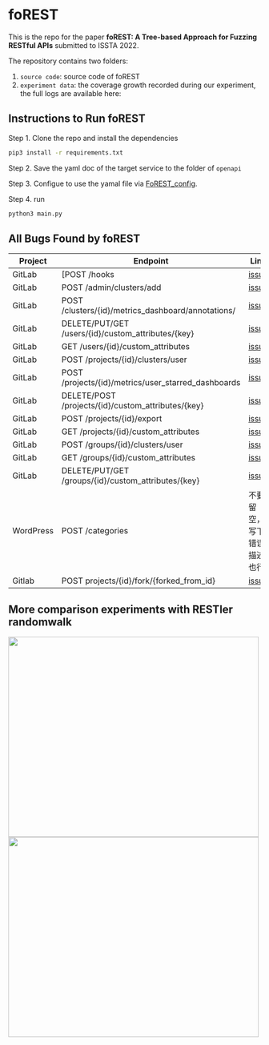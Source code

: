 # foREST

This is the repo for the paper **foREST: A Tree-based Approach for Fuzzing RESTful APIs** submitted to ISSTA 2022.

The repository contains two folders:
1. `source code`: source code of foREST
2. `experiment data`: the coverage growth recorded during our experiment, the full logs are available here: 


## Instructions to Run foREST 

Step 1. Clone the repo and install the dependencies
```bash
pip3 install -r requirements.txt
```

Step 2. Save the yaml doc of the target service to the folder of `openapi`

Step 3. Configue to use the yamal file via [FoREST_config](https://github.com/jiaxian-lin/foREST-experiment-data/blob/main/code/foREST/FoREST_config.conf).

Step 4. run
```bash
python3 main.py
```

## All Bugs Found by foREST

| Project | Endpoint | Link | 
|---------|---------|---------|
| GitLab | [POST  /hooks | [issue](https://gitlab.com/gitlab-org/gitlab/-/issues/334606) | 
| GitLab | POST  /admin/clusters/add |[issue](https://gitlab.com/gitlab-org/gitlab/-/issues/346121) | 
| GitLab | POST  /clusters/{id}/metrics_dashboard/annotations/ |[issue](https://gitlab.com/gitlab-org/gitlab/-/issues/334610) | 
| GitLab | DELETE/PUT/GET  /users/{id}/custom_attributes/{key} |[issue](https://gitlab.com/gitlab-org/gitlab/-/issues/335276) | 
| GitLab | GET  /users/{id}/custom_attributes |[issue](https://gitlab.com/gitlab-org/gitlab/-/issues/335276) | 
| GitLab | POST  /projects/{id}/clusters/user |[issue](https://gitlab.com/gitlab-org/gitlab/-/issues/334610) | 
| GitLab | POST  /projects/{id}/metrics/user_starred_dashboards |[issue](https://gitlab.com/gitlab-org/gitlab/-/issues/334606) | 
| GitLab | DELETE/POST  /projects/{id}/custom_attributes/{key} |[issue](https://gitlab.com/gitlab-org/gitlab/-/issues/335276) | 
| GitLab | POST  /projects/{id}/export | [issue](https://gitlab.com/gitlab-org/gitlab/-/issues/334610) | 
| GitLab | GET  /projects/{id}/custom_attributes |[issue](https://gitlab.com/gitlab-org/gitlab/-/issues/335276) | 
| GitLab |  POST  /groups/{id}/clusters/user |[issue](https://gitlab.com/gitlab-org/gitlab/-/issues/334610) |
| GitLab | GET /groups/{id}/custom_attributes |[issue](https://gitlab.com/gitlab-org/gitlab/-/issues/335276) | 
| GitLab | DELETE/PUT/GET  /groups/{id}/custom_attributes/{key} |[issue](https://gitlab.com/gitlab-org/gitlab/-/issues/335276) | 
| WordPress |  POST  /categories | 不要留空，写下错误描述也行 | 
| Gitlab | POST projects/{id}/fork/{forked_from_id} | [issue](https://gitlab.com/gitlab-org/gitlab/-/issues/346563) |


## More comparison experiments with RESTler randomwalk
<img src="https://user-images.githubusercontent.com/71680354/160048141-4fb2b6af-d44d-4ff0-b6c7-c597d41778c0.png" width = "500" height = "400" align=center />
<img src="https://user-images.githubusercontent.com/71680354/160048216-5b284ba1-e2f8-4dec-b7da-dd1c9a5db918.png" width = "500" height = "400" align=center />

